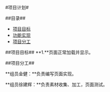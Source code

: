 #项目计划#


##目录##

* [项目目标](#项目目标)
* [功能实现](#功能实现)
* [项目分工](#项目分工)


<a name = "项目目标"></a>
##项目目标##
**1.**页面正常加载并显示。


<a name ="项目分工"></a>
##项目分工##

**组员金健：**负责编写页面实现。


**组员徐建辉：**负责素材收集、加工，页面测试。
